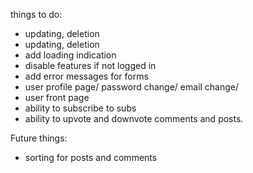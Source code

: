 things to do:

- updating, deletion
- updating, deletion
- add loading indication
- disable features if not logged in
- add error messages for forms
- user profile page/ password change/ email change/
- user front page
- ability to subscribe to subs
- ability to upvote and downvote comments and posts.

Future things:

- sorting for posts and comments

